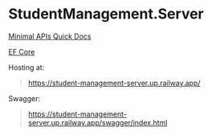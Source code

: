 # StudentManagement.Server

[Minimal APIs Quick Docs](https://learn.microsoft.com/en-us/aspnet/core/fundamentals/minimal-apis?view=aspnetcore-6.0)

[EF Core](https://learn.microsoft.com/en-us/ef/core/querying/related-data/)

Hosting at:
>https://student-management-server.up.railway.app/

Swagger:
>https://student-management-server.up.railway.app/swagger/index.html
